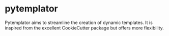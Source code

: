 # pytemplator
Pytemplator aims to streamline the creation of dynamic templates. It is inspired from the excellent CookieCutter package but offers more flexibility.

